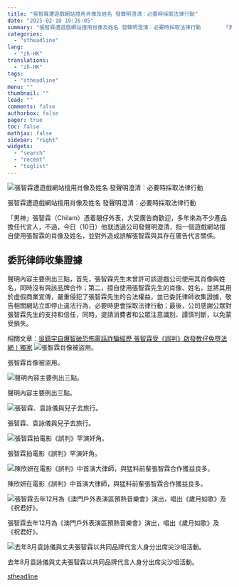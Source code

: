 ```yaml
---
title: "張智霖遭遊戲網站擅用肖像及姓名 發聲明澄清︰必要時採取法律行動"
date: "2025-02-10 19:26:05"
summary: "張智霖遭遊戲網站擅用肖像及姓名 發聲明澄清︰必要時採取法律行動       「男神」張智霖（..."
categories:
  - "stheadline"
lang:
  - "zh-HK"
translations:
  - "zh-HK"
tags:
  - "stheadline"
menu: ""
thumbnail: ""
lead: ""
comments: false
authorbox: false
pager: true
toc: false
mathjax: false
sidebar: "right"
widgets:
  - "search"
  - "recent"
  - "taglist"
---
```


![張智霖遭遊戲網站擅用肖像及姓名 發聲明澄清︰必要時採取法律行動](https://image.stheadline.com/f/680p0/0x0/100/none/654ec65e2aac3be0e02c901f3bdad1bf/stheadline/inewsmedia/20250210/_2025021018041528876.jpg)

張智霖遭遊戲網站擅用肖像及姓名 發聲明澄清︰必要時採取法律行動




「男神」張智霖（Chilam）憑着靚仔外表，大受廣告商歡迎，多年來為不少產品擔任代言人，不過，今日（10日）他就透過公司發聲明澄清，指一個遊戲網站擅自使用張智霖的肖像及姓名，並對外造成誤解張智霖與其存在廣告代言關係。

委託律師收集證據
--------

聲明內容主要例出三點，首先，張智霖先生未曾許可該遊戲公司使用其肖像與姓名，同時沒有與該品牌合作；第二，擅自使用張智霖先生的肖像、姓名，並將其用於虛假商業宣傳，嚴重侵犯了張智霖先生的合法權益，並已委託律師收集證據，敬告相關網站立即停止違法行為，必要時更會採取法律行動；最後，公司感謝公眾對張智霖先生的支持和信任，同時，提請消費者和公眾注意識別、謹慎判斷，以免蒙受損失。

相關文章︰[吳鎮宇自爆智破恐怖電話詐騙經歷 張智霖受《誤判》啟發教仔免墮法網丨獨家](%E5%90%B3%E9%8E%AE%E5%AE%87%E8%87%AA%E7%88%86%E6%99%BA%E7%A0%B4%E6%81%90%E6%80%96%E9%9B%BB%E8%A9%B1%E8%A9%90%E9%A8%99%E7%B6%93%E6%AD%B7%20%E5%BC%B5%E6%99%BA%E9%9C%96%E5%8F%97%E3%80%8A%E8%AA%A4%E5%88%A4%E3%80%8B%E5%95%9F%E7%99%BC%E6%95%99%E4%BB%94%E5%85%8D%E5%A2%AE%E6%B3%95%E7%B6%B2%E4%B8%A8%E7%8D%A8%E5%AE%B6)
 ![張智霖肖像被盜用。](https://image.hkhl.hk/f/1024p0/0x0/100/none/57c02c228e147fefb2e6ec5be7681664/2025-02/WhatsApp_Image_2025-02-10_at_17_08_16.jpeg)


張智霖肖像被盜用。



 ![聲明內容主要例出三點。](https://image.hkhl.hk/f/1024p0/0x0/100/none/c214ad38f62de8dcf450f6c770752716/2025-02/WhatsApp_Image_2025-02-10_at_17_08_16_1_.jpeg)


聲明內容主要例出三點。



 ![張智霖、袁詠儀與兒子去旅行。](https://image.hkhl.hk/f/1024p0/0x0/100/none/03ba5e01a3f035856315af0e11faa97e/2025-02/4b5843AbiaXPNqPrWQGsT4qpsVMjhAOx-vDMRPrwzEQ.jpg)


張智霖、袁詠儀與兒子去旅行。



 ![張智霖拍電影《誤判》罕演奸角。](https://image.hkhl.hk/f/1024p0/0x0/100/none/675b1bd17d66d286c88d5cce520c23d7/2025-02/SAN07107.jpg)


張智霖拍電影《誤判》罕演奸角。



 ![陳欣妍在電影《誤判》中首演大律師，與猛料前輩張智霖合作獲益良多。](https://image.hkhl.hk/f/1024p0/0x0/100/none/732bb47a7c112f10c923d4456fd52cd2/2025-02/About_last_night_12_21_theprosecutor_movieoutfit-_versacestyle_director-_derekho_styling-_willng_cc_creativecoven__0.jpg)


陳欣妍在電影《誤判》中首演大律師，與猛料前輩張智霖合作獲益良多。



 ![張智霖去年12月為《澳門戶外表演區預熱音樂會》演出，唱出《歲月如歌》及《祝君好》。](https://image.hkhl.hk/f/1024p0/0x0/100/none/8c3739bd0fb0e1d61c1f11f73e31bfb1/2025-02/WNE01P01301224.jpg)


張智霖去年12月為《澳門戶外表演區預熱音樂會》演出，唱出《歲月如歌》及《祝君好》。



 ![去年8月袁詠儀與丈夫張智霖以共同品牌代言人身分出席尖沙咀活動。](https://image.hkhl.hk/f/1024p0/0x0/100/none/28fa26d62b38677f51436064dcd8d27c/2025-02/WNE04P03230824.jpg)


去年8月袁詠儀與丈夫張智霖以共同品牌代言人身分出席尖沙咀活動。

[stheadline](https://std.stheadline.com/realtime/article/2051931/即時-娛樂-張智霖遭遊戲網站擅用肖像及姓名-發聲明澄清-必要時採取法律行動)
